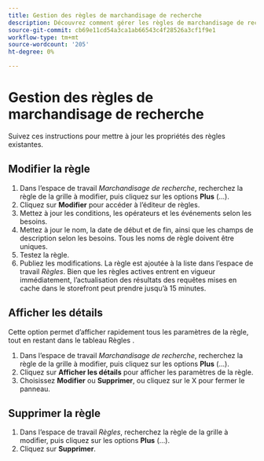 ```yaml
---
title: Gestion des règles de marchandisage de recherche
description: Découvrez comment gérer les règles de marchandisage de recherche existantes.
source-git-commit: cb69e11cd54a3ca1ab66543c4f28526a3cf1f9e1
workflow-type: tm+mt
source-wordcount: '205'
ht-degree: 0%

---
```


# Gestion des règles de marchandisage de recherche

Suivez ces instructions pour mettre à jour les propriétés des règles existantes.

## Modifier la règle

1. Dans l’espace de travail *Marchandisage de recherche*, recherchez la règle de la grille à modifier, puis cliquez sur les options **Plus** (...).
1. Cliquez sur **Modifier** pour accéder à l’éditeur de règles.
1. Mettez à jour les conditions, les opérateurs et les événements selon les besoins.
1. Mettez à jour le nom, la date de début et de fin, ainsi que les champs de description selon les besoins. Tous les noms de règle doivent être uniques.
1. Testez la règle.
1. Publiez les modifications.
La règle est ajoutée à la liste dans l’espace de travail *Règles*. Bien que les règles actives entrent en vigueur immédiatement, l’actualisation des résultats des requêtes mises en cache dans le storefront peut prendre jusqu’à 15 minutes.

## Afficher les détails

Cette option permet d’afficher rapidement tous les paramètres de la règle, tout en restant dans le tableau Règles .

1. Dans l’espace de travail *Marchandisage de recherche*, recherchez la règle de la grille à modifier, puis cliquez sur les options **Plus** (...).
1. Cliquez sur **Afficher les détails** pour afficher les paramètres de la règle.
1. Choisissez **Modifier** ou **Supprimer**, ou cliquez sur le X pour fermer le panneau.

## Supprimer la règle

1. Dans l’espace de travail *Règles*, recherchez la règle de la grille à modifier, puis cliquez sur les options **Plus** (...).
1. Cliquez sur **Supprimer**.

